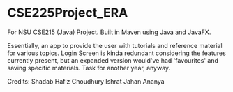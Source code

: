 # CSE225Project_ERA

For NSU CSE215 (Java) Project. Built in Maven using Java and JavaFX. 

Essentially, an app to provide the user with tutorials and reference material for various topics. Login Screen is kinda redundant considering the features currently present, but an expanded version would've had 'favourites' and saving specific materials. Task for another year, anyway.

Credits:
Shadab Hafiz Choudhury
Ishrat Jahan Ananya
